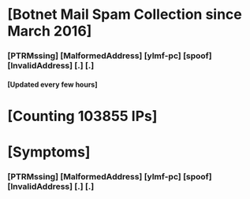 # [Botnet Mail Spam Collection since March 2016]
### [PTRMssing] [MalformedAddress] [ylmf-pc] [spoof] [InvalidAddress] [.] [.]
#### [Updated every few hours]

# [Counting 103855 IPs]

# [Symptoms] 
###   [PTRMssing] [MalformedAddress] [ylmf-pc] [spoof] [InvalidAddress] [.] [.]
